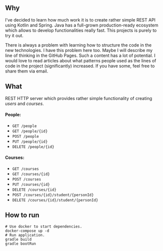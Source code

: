## Why

I've decided to learn how much work it is to create rather simple REST API using Kotlin and Spring. Java has a full-grown
production-ready ecosystem which allows to develop functionalities really fast. This projects is purely to try it out.

There is always a problem with learning how to structure the code in the new technologies. I have this problem here too.
Maybe I will describe my line of thinking in the GitHub Pages. Such a content has a lot of potential. I would love to read
articles about what patterns people used as the lines of code in the project (significantly) increased. If you have some,
feel free to share them via email.

## What

REST HTTP server which provides rather simple functionality of creating _users_ and _courses_.

#### People:
 - `GET /people`
 - `GET /people/{id}`
 - `POST /people`
 - `PUT /people/{id}`
 - `DELETE /people/{id}`
#### Courses:
 - `GET /courses`
 - `GET /courses/{id}`
 - `POST /courses`
 - `PUT /courses/{id}`
 - `DELETE /courses/{id}`
 - `POST /courses/{id}/student/{personId}`
 - `DELETE /courses/{id}/student/{personId}`

## How to run

```
# Use docker to start dependencies.
docker-compose up -d
# Run application.
gradle build
gradle bootRun
```
